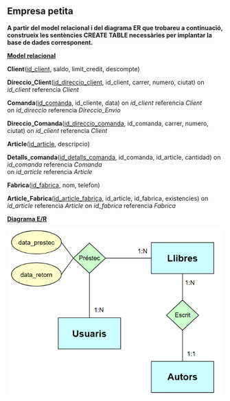 ## Empresa petita

**A partir del model relacional i del diagrama ER que trobareu a continuació, construeix les sentències CREATE TABLE necessàries per implantar la base de dades corresponent.**

<ins>**Model relacional**</ins>

**Client**(<ins>id_client</ins>, saldo, limit_credit, descompte)

**Direccio_Client**(<ins>id_direccio_client</ins>, id_client, carrer, numero, ciutat)
  on *id_client* referencia *Client*

**Comanda**(<ins>id_comanda</ins>, id_cliente, data)
  on *id_client* referencia *Client*<br>
  on *id_direccio* referencia *Direccio_Envio*

**Direccio_Comanda**(<ins>id_direccio_comanda</ins>, id_comanda, carrer, numero, ciutat)
  on *id_client* referencia *Client*
  
**Article**(<ins>id_article</ins>, descripcio)

**Detalls_comanda**(<ins>id_detalls_comanda</ins>, id_comanda, id_article, cantidad)
  on *id_comanda* referencia *Comanda*<br>
  on *id_article* referencia *Article*

**Fabrica**(<ins>id_fabrica</ins>, nom, telefon)

**Article_Fabrica**(<ins>id_article_fabrica</ins>, id_article, id_fabrica, existencies)
  on *id_article* referencia *Article*
  on *id_fabrica* referencia *Fabrica*

<ins>**Diagrama E/R**</ins>

  <div style="text-align: center;">
    <img src="https://github.com/victordomgs/Bases-de-Dades/blob/main/SQL-DDL/EER/EER-bibliotecaINSSabadell.png" alt="EER-bibliotecaINSSabadell" width="655" height="auto"/>
  </div>

